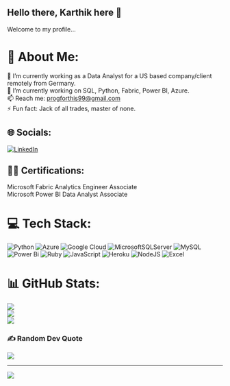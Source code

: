 ## Hello there, Karthik here 👋
Welcome to my profile...

# 💫 About Me:
🔭 I’m currently working as a Data Analyst for a US based company/client remotely from Germany.<br>🌱 I’m currently working on SQL, Python, Fabric, Power BI, Azure.<br>📫 Reach me: progforthis99@gmail.com<br>⚡ Fun fact: Jack of all trades, master of none.


## 🌐 Socials:
[![LinkedIn](https://img.shields.io/badge/LinkedIn-%230077B5.svg?logo=linkedin&logoColor=white)](https://linkedin.com/in/https://www.linkedin.com/in/karthikskaranam/) 

## 👨‍💻 Certifications:
Microsoft Fabric Analytics Engineer Associate
<br> Microsoft Power BI Data Analyst Associate



# 💻 Tech Stack:
![Python](https://img.shields.io/badge/python-3670A0?style=for-the-badge&logo=python&logoColor=ffdd54) ![Azure](https://img.shields.io/badge/azure-%230072C6.svg?style=for-the-badge&logo=microsoftazure&logoColor=white) ![Google Cloud](https://img.shields.io/badge/GoogleCloud-%234285F4.svg?style=for-the-badge&logo=google-cloud&logoColor=white) ![MicrosoftSQLServer](https://img.shields.io/badge/Microsoft%20SQL%20Server-CC2927?style=for-the-badge&logo=microsoft%20sql%20server&logoColor=white) ![MySQL](https://img.shields.io/badge/mysql-4479A1.svg?style=for-the-badge&logo=mysql&logoColor=white) ![Power Bi](https://img.shields.io/badge/power_bi-F2C811?style=for-the-badge&logo=powerbi&logoColor=black) ![Ruby](https://img.shields.io/badge/ruby-%23CC342D.svg?style=for-the-badge&logo=ruby&logoColor=white) ![JavaScript](https://img.shields.io/badge/javascript-%23323330.svg?style=for-the-badge&logo=javascript&logoColor=%23F7DF1E) ![Heroku](https://img.shields.io/badge/heroku-%23430098.svg?style=for-the-badge&logo=heroku&logoColor=white) ![NodeJS](https://img.shields.io/badge/node.js-6DA55F?style=for-the-badge&logo=node.js&logoColor=white) ![Excel](https://img.shields.io/badge/Microsoft_Excel-217346?style=for-the-badge&logo=microsoft-excel&logoColor=white)
# 📊 GitHub Stats:
![](https://github-readme-stats.vercel.app/api?username=t17sk18&theme=gruvbox&hide_border=false&include_all_commits=true&count_private=false)<br/>
![](https://github-readme-streak-stats.herokuapp.com/?user=t17sk18&theme=gruvbox&hide_border=false)<br/>
![](https://github-readme-stats.vercel.app/api/top-langs/?username=t17sk18&theme=gruvbox&hide_border=false&include_all_commits=true&count_private=false&layout=compact)

### ✍️ Random Dev Quote
![](https://quotes-github-readme.vercel.app/api?type=horizontal&theme=radical)

---
[![](https://visitcount.itsvg.in/api?id=t17sk18&icon=0&color=0)](https://visitcount.itsvg.in)

<!-- Proudly created with GPRM ( https://gprm.itsvg.in ) -->
